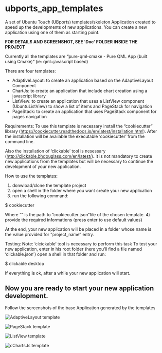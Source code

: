 # ubports_app_templates

A set of Ubuntu Touch (UBports) templates/skeleton Application created to speed up the developments of new applications.
You can create a new application using one of them as starting point.

**FOR DETAILS AND SCREENSHOT, SEE 'Doc' FOLDER INSIDE THE PROJECT**

Currently all the templates are “pure-qml-cmake - Pure QML App (built using Cmake)” 
(ie: qml+javascript based)

There are four templates: 
- AdaptiveLayout: to create an application based on the AdaptiveLayout Component
- ChartJs: to create an application that include chart creation using a javascript library
- ListView: to create an application that uses a ListView component (UbuntuListView) to show a list of items and PageStack for navigation
- PageStack:  to create an application that uses PageStack component for pages navigation


Requirements:
To use this template is necessary install the “cookiecutter” library (https://cookiecutter.readthedocs.io/en/latest/installation.html).
After the installation will be available the executable ‘cookiecutter’ from the command line.

Also the  installation of ‘clickable’  tool is nesessary (http://clickable.bhdouglass.com/en/latest/).
It is not mandatory to create new applications from the templates but will be necessary to continue the development of your new application.

How to use the templates:
1) donwload/clone the template project
2) open a shell in the folder where you want create your new application
3) run the following command:

$ cookiecutter <path to cookiecutter.json>

Where “<path to cookiecutter.json>” is the path to “cookiecutter.json”file  of the chosen template.
4) provide the required informations (press enter to use default values)

At the end, your new application will be placed in a folder whose name is the value provided for “project_name” entry.

Testing:
Note: ‘clcickable’ tool is necessary to perform this task
To test your new application, enter in his root folder (here you’ll find a file named ‘clickable.json’)
open a shell in that folder and run:

$ clickable desktop

If everything is ok, after a while your new application will start.

Now you are ready to start your new application development.
---------------------------------------------------------------------
Follow the screenshots of the base Application generated by the templates

![AdaptiveLayout template](https://github.com/fulvio999/ubports_app_templates/blob/master/Doc/AdaptiveLayout.png)

![PageStack template](https://github.com/fulvio999/ubports_app_templates/blob/master/Doc/PageStackTemplate.png)

![ListView template](https://github.com/fulvio999/ubports_app_templates/blob/master/Doc/UbuntuListView.png)

![cChartsJs template](https://github.com/fulvio999/ubports_app_templates/blob/master/Doc/chartsTemplate.png)



